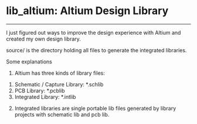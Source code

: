 lib_altium: Altium Design Library
=================
_________________

I just figured out ways to improve the design experience with Altium and created my own design library.

source/ is the directory holding all files to generate the integrated libraries.

Some explanations
1. Altium has three kinds of library files:
1) Schematic / Capture Library: *.schlib
2) PCB Library: *.pcblib
3) Integrated Library: *.intlib

2. Integrated libraries are single portable lib files generated by library projects with schematic lib and pcb lib. 
